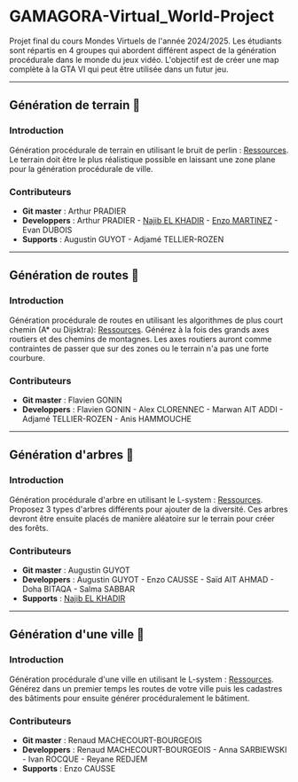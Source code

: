 # GAMAGORA-Virtual_World-Project
Projet final du cours Mondes Virtuels de l'année 2024/2025. Les étudiants sont répartis en 4 groupes qui abordent différent aspect de la génération procédurale dans le monde du jeux vidéo. L'objectif est de créer une map complète à la GTA VI qui peut être utilisée dans un futur jeu. 

---
## Génération de terrain :mount_fuji:
### Introduction
Génération procédurale de terrain en utilisant le bruit de perlin : [Ressources](https://www.youtube.com/watch?v=wbpMiKiSKm8&list=PLFt_AvWsXl0eBW2EiBtl_sxmDtSgZBxB3&index=1). Le terrain doit être le plus réalistique possible en laissant une zone plane pour la génération procédurale de ville.

### Contributeurs
- **Git master** : Arthur PRADIER
- **Developpers** : Arthur PRADIER - [Najib EL KHADIR](https://najibxy.github.io/) - [Enzo MARTINEZ](https://dev-portfolio-enzo-martinezs-projects.vercel.app/) - Evan DUBOIS
- **Supports** : Augustin GUYOT - Adjamé TELLIER-ROZEN

---
## Génération de routes :car:
### Introduction
Génération procédurale de routes en utilisant les algorithmes de plus court chemin (A* ou Dijsktra): [Ressources](https://www.youtube.com/watch?v=-L-WgKMFuhE). Générez à la fois des grands axes routiers et des chemins de montagnes. Les axes routiers auront comme contraintes de passer que sur des zones ou le terrain n'a pas une forte courbure. 

### Contributeurs
- **Git master** : Flavien GONIN
- **Developpers** : Flavien GONIN - Alex CLORENNEC - Marwan AIT ADDI - Adjamé TELLIER-ROZEN - Anis HAMMOUCHE

---
## Génération d'arbres :deciduous_tree:
### Introduction
Génération procédurale d'arbre en utilisant le L-system : [Ressources](https://www.youtube.com/watch?v=E1B4UoSQMFw&list=PLQu8TxiWYLxID80vTywVWjaloCyytE2gB&index=2). Proposez 3 types d'arbres différents pour ajouter de la diversité. Ces arbres devront être ensuite placés de manière aléatoire sur le terrain pour créer des forêts. 
### Contributeurs
- **Git master** : Augustin GUYOT
- **Developpers** : Augustin GUYOT - Enzo CAUSSE - Saïd AIT AHMAD - Doha BITAQA - Salma SABBAR
- **Supports** : [Najib EL KHADIR](https://najibxy.github.io/)
  
---
## Génération d'une ville :city_sunrise:
### Introduction
Génération procédurale d'une ville en utilisant le L-system : [Ressources](https://cgl.ethz.ch/Downloads/Publications/Papers/2001/p_Par01.pdf). Générez dans un premier temps les routes de votre ville puis les cadastres des bâtiments pour ensuite générer procéduralement le bâtiment.
### Contributeurs
- **Git master** : Renaud MACHECOURT-BOURGEOIS
- **Developpers** : Renaud MACHECOURT-BOURGEOIS - Anna SARBIEWSKI - Ivan ROCQUE - Reyane REDJEM
- **Supports** : Enzo CAUSSE
